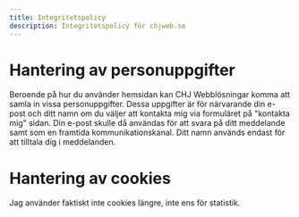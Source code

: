 ```yaml
---
title: Integritetspolicy
description: Integritetspolicy för chjweb.se
---
```

# Hantering av personuppgifter

Beroende på hur du använder hemsidan kan CHJ Webblösningar komma att samla in vissa personuppgifter. Dessa uppgifter är för närvarande din e-post och ditt namn om du väljer att kontakta mig via formuläret på "kontakta mig" sidan. Din e-post skulle då användas för att svara på ditt meddelande samt som en framtida kommunikationskanal. Ditt namn används endast för att tilltala dig i meddelanden.

# Hantering av cookies

Jag använder faktiskt inte cookies längre, inte ens för statistik. 
